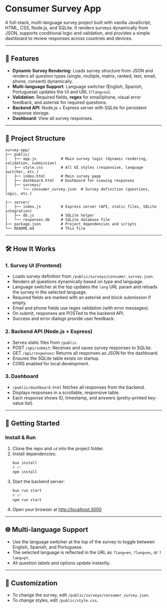 # Consumer Survey App

A full-stack, multi-language survey project built with vanilla JavaScript, HTML, CSS, Node.js, and SQLite. It renders surveys dynamically from JSON, supports conditional logic and validation, and provides a simple dashboard to review responses across countries and devices.

---

## 🚀 Features

- **Dynamic Survey Rendering**: Loads survey structure from JSON and renders all question types (single, multiple, matrix, ranked, text, email, phone, consent) dynamically.
- **Multi-language Support**: Language switcher (English, Spanish, Portuguese) updates the UI and URL (`?lang=xx`).
- **Validation**: Required fields, **regex** for email/phone, visual error feedback, and asterisk for required questions.
- **Backend API**: Node.js + Express server with SQLite for persistent response storage.
- **Dashboard**: View all survey responses.

---

## 📂 Project Structure

```
survey-app/
├── public/
│   ├── app.js           # Main survey logic (dynamic rendering, validation, submission)
│   ├── style.css        # All UI styles (responsive, language switcher, etc.)
│   ├── index.html       # Main survey page
│   ├── dashboard.html   # Dashboard for viewing responses
│   ├── surveys/
│       └── consumer_survey.json  # Survey definition (questions, logic, etc.)

├── server/
│   ├── index.js         # Express server (API, static files, SQLite integration)
│   ├── db.js            # SQLite helper
│   └── responses.db     # SQLite database file
├── package.json         # Project dependencies and scripts
└── README.md            # This file
```

---

## 🛠️ How It Works

### 1. Survey UI (Frontend)

- Loads survey definition from `/public/surveys/consumer_survey.json`.
- Renders all questions dynamically based on type and language.
- Language switcher at the top updates the `lang` URL param and reloads the survey in the selected language.
- Required fields are marked with an asterisk and block submission if empty.
- Email and phone fields use regex validation (with error messages).
- On submit, responses are POSTed to the backend API.
- Success and error dialogs provide user feedback.

### 2. Backend API (Node.js + Express)

- Serves static files from `/public`.
- POST `/api/submit`: Receives and saves survey responses to SQLite.
- GET `/api/responses`: Returns all responses as JSON for the dashboard.
- Ensures the SQLite table exists on startup.
- CORS enabled for local development.

### 3. Dashboard

- `/public/dashboard.html` fetches all responses from the backend.
- Displays responses in a scrollable, responsive table.
- Each response shows ID, timestamp, and answers (pretty-printed key-value list).

---

## 🏁 Getting Started

### Install & Run

1. Clone the repo and `cd` into the project folder.
2. Install dependencies:
   ```bash
   bun install
   # or
   npm install
   ```
3. Start the backend server:
   ```bash
   bun run start
   # or
   npm run start
   ```
4. Open your browser at [http://localhost:3000](http://localhost:3000)

---

## 🌐 Multi-language Support

- Use the language switcher at the top of the survey to toggle between English, Spanish, and Portuguese.
- The selected language is reflected in the URL as `?lang=en`, `?lang=es`, or `?lang=pt`.
- All question labels and options update instantly.

---

## 🎨 Customization

- To change the survey, edit `/public/surveys/consumer_survey.json`.
- To change styles, edit `/public/style.css`.
